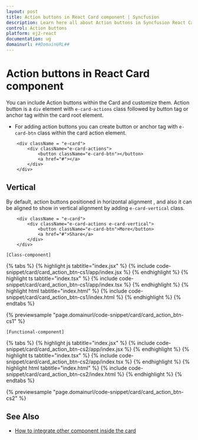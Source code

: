 ```yaml
---
layout: post
title: Action buttons in React Card component | Syncfusion
description: Learn here all about Action buttons in Syncfusion React Card component of Syncfusion Essential JS 2 and more.
control: Action buttons 
platform: ej2-react
documentation: ug
domainurl: ##DomainURL##
---
```


# Action buttons in React Card component

You can include Action buttons within the Card and customize them. Action button is a `div` element with `e-card-actions` class followed by button tag or anchor tag within the card root element.

* For adding action buttons you can create button or anchor tag with `e-card-btn` class within the card action element.

```
    <div className = "e-card">
        <div className="e-card-actions">
            <button className="e-card-btn"></button>
            <a href="#"></a>
        </div>
    </div>
```

## Vertical

By default, action buttons positioned in horizontal alignment , and also it can be aligned to show in vertical alignment by adding `e-card-vertical` class.

```
    <div className = "e-card">
        <div className="e-card-actions e-card-vertical">
            <button className="e-card-btn">More</button>
            <a href="#">Share</a>
        </div>
    </div>
```

`[Class-component]`

{% tabs %}
{% highlight js tabtitle="index.jsx" %}
{% include code-snippet/card/card_action_btn-cs1/app/index.jsx %}
{% endhighlight %}
{% highlight ts tabtitle="index.tsx" %}
{% include code-snippet/card/card_action_btn-cs1/app/index.tsx %}
{% endhighlight %}
{% highlight html tabtitle="index.html" %}
{% include code-snippet/card/card_action_btn-cs1/index.html %}
{% endhighlight %}
{% endtabs %}
        
{% previewsample "page.domainurl/code-snippet/card/card_action_btn-cs1" %}

`[Functional-component]`

{% tabs %}
{% highlight js tabtitle="index.jsx" %}
{% include code-snippet/card/card_action_btn-cs2/app/index.jsx %}
{% endhighlight %}
{% highlight ts tabtitle="index.tsx" %}
{% include code-snippet/card/card_action_btn-cs2/app/index.tsx %}
{% endhighlight %}
{% highlight html tabtitle="index.html" %}
{% include code-snippet/card/card_action_btn-cs2/index.html %}
{% endhighlight %}
{% endtabs %}
        
{% previewsample "page.domainurl/code-snippet/card/card_action_btn-cs2" %}

## See Also

* [How to integrate other component inside the card](./how-to/integrate-other-component-inside-the-card/)
